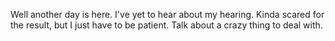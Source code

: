 Well another day is here. I've yet to hear about my hearing. Kinda scared for 
the result, but I just have to be patient. Talk about a crazy thing to deal 
with.
